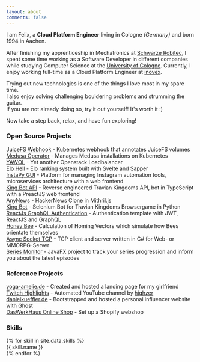 ```yaml
---
layout: about
comments: false
---
```


I am Felix, a **Cloud Platform Engineer** living in Cologne _(Germany)_ and born 1994 in Aachen.

After finishing my apprenticeship in Mechatronics at [Schwarze Robitec](https://www.schwarze-robitec.com),
I spent some time working as a Software Developer in different companies while studying Computer Science at the [University of Cologne](https://www.th-koeln.de).
Currently, I enjoy working full-time as a Cloud Platform Engineer at [inovex](https://www.inovex.de/en).

Trying out new technologies is one of the things I love most in my spare time.  
I also enjoy solving challenging bouldering problems and strumming the guitar.  
If you are not already doing so, try it out yourself! It's worth it :)

Now take a step back, relax, and have fun exploring!

### Open Source Projects

[JuiceFS Webhook](https://github.com/breuerfelix/juicefs-volume-hook) - Kubernetes webhook that annotates JuiceFS volumes  
[Medusa Operator](https://github.com/breuerfelix/medusa-operator) - Manages Medusa installations on Kubernetes  
[YAWOL](https://github.com/stackitcloud/yawol) - Yet another Openstack Loadbalancer  
[Elo Hell](https://github.com/breuerfelix/elo-hell) - Elo ranking system built with Svelte and Sapper  
[InstaPy GUI](https://github.com/breuerfelix/instapy-gui) - Platform for managing Instagram automation tools, microservices architecture with a web frontend  
[King Bot API](https://github.com/breuerfelix/king-bot-api) - Reverse engineered Travian Kingdoms API, bot in TypeScript with a PreactJS web frontend  
[AnyNews](https://github.com/breuerfelix/any-news) - HackerNews Clone in Mithril.js  
[King Bot](https://github.com/breuerfelix/king-bot) - Selenium Bot for Travian Kingdoms Browsergame in Python  
[ReactJs GraphQL Authentication](https://github.com/breuerfelix/react-graphql-authentication) - Authentication template with JWT, ReactJS and GraphQL  
[Honey Bee](https://github.com/breuerfelix/honey-bee) - Calculation of Homing Vectors which simulate how Bees orientate themselves  
[Async Socket TCP](https://github.com/breuerfelix/Async-Socket-TCP) - TCP client and server written in C\# for Web- or MMORPG-Server  
[Series Monitor](https://github.com/breuerfelix/Series-Monitor) - JavaFX project to track your series progression and inform you about the latest episodes

### Reference Projects

[yoga-amelie.de](https://yoga-amelie.de) - Created and hosted a landing page for my girlfriend  
[Twitch Highlights](https://www.youtube.com/channel/UC0M8qvpFLG_QoimeBih_6nA) - Automated YouTube channel by [highzer](https://github.com/breuerfelix/highzer)  
[danielkueffler.de](https://danielkueffler.de) - Bootstrapped and hosted a personal influencer website with Ghost  
[DasWerkHaus Online Shop](https://daswerkhaus.com) - Set up a Shopify webshop

### Skills

<div class="skills-grid">
{% for skill in site.data.skills %}
  <div class="skill-badge">
    <i class="{{ skill.icon }}"></i>
    <span>{{ skill.name }}</span>
  </div>
{% endfor %}
</div>
